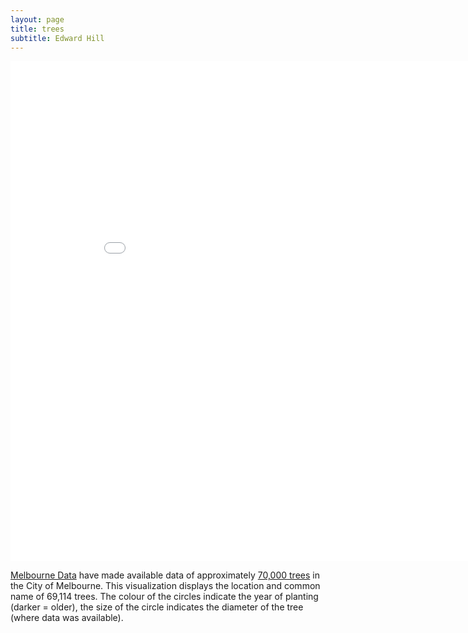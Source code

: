 ```yaml
---
layout: page
title: trees
subtitle: Edward Hill
---
```

<iframe width="900" height="800" frameborder="0" scrolling="no" src="//plot.ly/~ddhll/6.embed"></iframe>

[Melbourne Data](https://data.melbourne.vic.gov.au/Environment/Trees-with-species-and-dimensions-Urban-Forest-/fp38-wiyy) have made available data of approximately [70,000 trees](https://data.melbourne.vic.gov.au/Environment/Trees-with-species-and-dimensions-Urban-Forest-/fp38-wiyy) in the City of Melbourne. This visualization displays the location and common name of 69,114 trees. The colour of the circles indicate the year of planting (darker = older), the size of the circle indicates the diameter of the tree (where data was available). 
